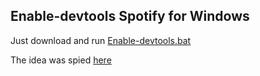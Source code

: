 ## Enable-devtools Spotify for Windows

Just download and run [Enable-devtools.bat](https://cutt.ly/bGYVkFd)

The idea was spied [here](https://gist.github.com/PhilippIRL/97908aba3a78cc0c8d0ab4e9439bf445)
